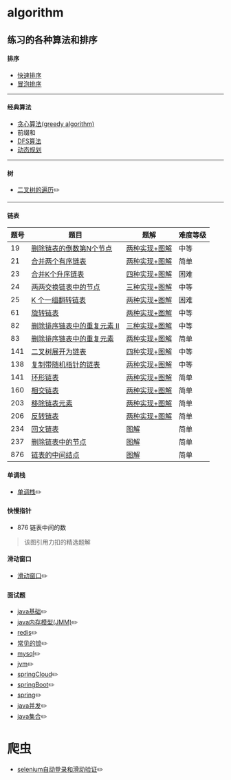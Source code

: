 # algorithm
练习的各种算法和排序
------

#### 排序
 - [快速排序](https://github.com/CNwxp/algorithm/blob/master/sort/quicksort.md)
 - [冒泡排序](https://github.com/CNwxp/algorithm/blob/master/sort/bubblesort.md)
----
#### 经典算法
- [贪心算法(greedy algorithm)](https://github.com/CNwxp/algorithm/blob/master/learning-note/%E8%B4%AA%E5%BF%83%E7%AE%97%E6%B3%95(greedy%20algorithm).md)
- 前缀和
- [DFS算法](https://github.com/CNwxp/algorithm/blob/master/learning-note/dfs%E7%AE%97%E6%B3%95)
- [动态规划]()
----
#### 树
- [二叉树的遍历](https://github.com/CNwxp/algorithm/blob/master/Tree/iterator.md):pencil2:
----
#### 链表
<table>
<thead>
<tr>
<th>题号</th>
<th>题目</th>
<th>题解</th>
<th>难度等级</th>
</tr>
</thead>
<tbody>
<tr>
<td>19</td>
<td><a href="https://leetcode-cn.com/problems/remove-nth-node-from-end-of-list/" target="_blank">删除链表的倒数第N个节点</a></td>
<td><a href="https://leetcode-cn.com/problems/remove-nth-node-from-end-of-list/solution/dong-hua-yan-shi-19-shan-chu-lian-biao-de-dao-shu-/" target="_blank">两种实现+图解</a></td>
<td>中等</td>
</tr>
<tr>
<td>21</td>
<td><a href="https://leetcode-cn.com/problems/merge-two-sorted-lists/" target="_blank">合并两个有序链表</a></td>
<td><a href="https://leetcode-cn.com/problems/merge-two-sorted-lists/solution/die-dai-he-di-gui-ban-ben-dong-tai-tu-xiang-jie-by/" target="_blank">两种实现+图解</a></td>
<td>简单</td>
</tr>
<tr>
<td>23</td>
<td><a href="https://leetcode-cn.com/problems/merge-k-sorted-lists/" target="_blank">合并K个升序链表</a></td>
<td><a href="https://leetcode-cn.com/problems/merge-k-sorted-lists/solution/duo-tu-yan-shi-23-he-bing-kge-pai-xu-lian-biao-by-/" target="_blank">四种实现+图解</a></td>
<td>困难</td>
</tr>
<tr>
<td>24</td>
<td><a href="https://leetcode-cn.com/problems/swap-nodes-in-pairs/" target="_blank">两两交换链表中的节点</a></td>
<td><a href="https://leetcode-cn.com/problems/swap-nodes-in-pairs/solution/dong-hua-yan-shi-24-liang-liang-jiao-huan-lian-bia/" target="_blank">三种实现+图解</a></td>
<td>中等</td>
</tr>
<tr>
<td>25</td>
<td><a href="https://leetcode-cn.com/problems/reverse-nodes-in-k-group/" target="_blank">K 个一组翻转链表</a></td>
<td><a href="https://leetcode-cn.com/problems/reverse-nodes-in-k-group/solution/dong-hua-yan-shi-25-k-ge-yi-zu-fan-zhuan-lian-biao/" target="_blank">两种实现+图解</a></td>
<td>困难</td>
</tr>
<tr>
<td>61</td>
<td><a href="https://leetcode-cn.com/problems/rotate-list/" target="_blank">旋转链表</a></td>
<td><a href="https://leetcode-cn.com/problems/rotate-list/solution/dong-hua-yan-shi-61-xuan-zhuan-lian-biao-by-user74/" target="_blank">两种实现+图解</a></td>
<td>中等</td>
</tr>
<tr>
<td>82</td>
<td><a href="https://leetcode-cn.com/problems/remove-duplicates-from-sorted-list-ii/" target="_blank">删除排序链表中的重复元素 II</a></td>
<td><a href="https://leetcode-cn.com/problems/remove-duplicates-from-sorted-list-ii/solution/san-chong-jie-fa-duo-tu-zhan-shi-82-shan-chu-pai-x/" target="_blank">三种实现+图解</a></td>
<td>中等</td>
</tr>
<tr>
<td>83</td>
<td><a href="https://leetcode-cn.com/problems/remove-duplicates-from-sorted-list/" target="_blank">删除排序链表中的重复元素</a></td>
<td><a href="https://leetcode-cn.com/problems/remove-duplicates-from-sorted-list/solution/dong-hua-yan-shi-83-shan-chu-pai-xu-lian-biao-zhon/" target="_blank">两种实现+图解</a></td>
<td>简单</td>
</tr>
<tr>
<td>141</td>
<td><a href="https://leetcode-cn.com/problems/flatten-binary-tree-to-linked-list/" target="_blank">二叉树展开为链表</a></td>
<td><a href="https://leetcode-cn.com/problems/flatten-binary-tree-to-linked-list/solution/dong-hua-yan-shi-si-chong-jie-fa-114-er-cha-shu-zh/" target="_blank">四种实现+图解</a></td>
<td>中等</td>
</tr>
<tr>
<td>138</td>
<td><a href="https://leetcode-cn.com/problems/copy-list-with-random-pointer/" target="_blank">复制带随机指针的链表</a></td>
<td><a href="https://leetcode-cn.com/problems/copy-list-with-random-pointer/solution/liang-chong-shi-xian-tu-jie-138-fu-zhi-dai-sui-ji-/" target="_blank">两种实现+图解</a></td>
<td>中等</td>
</tr>
<tr>
<td>141</td>
<td><a href="https://leetcode-cn.com/problems/linked-list-cycle/" target="_blank">环形链表</a></td>
<td><a href="https://leetcode-cn.com/problems/linked-list-cycle/solution/dong-hua-yan-shi-141-huan-xing-lian-biao-by-user74/" target="_blank">两种实现+图解</a></td>
<td>简单</td>
</tr>
<tr>
<td>160</td>
<td><a href="https://leetcode-cn.com/problems/intersection-of-two-linked-lists/" target="_blank">相交链表</a></td>
<td><a href="https://leetcode-cn.com/problems/intersection-of-two-linked-lists/solution/dong-hua-yan-shi-160-xiang-jiao-lian-biao-by-user7/" target="_blank">两种实现+图解</a></td>
<td>简单</td>
</tr>
<tr>
<td>203</td>
<td><a href="https://leetcode-cn.com/problems/remove-linked-list-elements/" target="_blank">移除链表元素</a></td>
<td><a href="https://leetcode-cn.com/problems/remove-linked-list-elements/solution/dong-hua-yan-shi-203-yi-chu-lian-biao-yuan-su-by-u/" target="_blank">两种实现+图解</a></td>
<td>简单</td>
</tr>
<tr>
<td>206</td>
<td><a href="https://leetcode-cn.com/problems/reverse-linked-list/" target="_blank">反转链表</a></td>
<td><a href="https://leetcode-cn.com/problems/reverse-linked-list/solution/dong-hua-yan-shi-206-fan-zhuan-lian-biao-by-user74/" target="_blank">两种实现+图解</a></td>
<td>简单</td>
</tr>
<tr>
<td>234</td>
<td><a href="https://leetcode-cn.com/problems/palindrome-linked-list/" target="_blank">回文链表</a></td>
<td><a href="https://leetcode-cn.com/problems/palindrome-linked-list/solution/dong-hua-yan-shi-234-hui-wen-lian-biao-by-user7439/" target="_blank">图解</a></td>
<td>简单</td>
</tr>
<tr>
<td>237</td>
<td><a href="https://leetcode-cn.com/problems/delete-node-in-a-linked-list/" target="_blank">删除链表中的节点</a></td>
<td><a href="https://leetcode-cn.com/problems/delete-node-in-a-linked-list/solution/dong-hua-yan-shi-237-shan-chu-lian-biao-zhong-de-j/" target="_blank">图解</a></td>
<td>简单</td>
</tr>
<tr>
<td>876</td>
<td><a href="https://leetcode-cn.com/problems/middle-of-the-linked-list/" target="_blank">链表的中间结点</a></td>
<td><a href="https://leetcode-cn.com/problems/middle-of-the-linked-list/solution/dong-hua-yan-shi-876-lian-biao-de-zhong-jian-jie-d/" target="_blank">图解</a></td>
<td>简单</td>
</tr>
</tbody>
</table>

#### 单调栈
  - [单调栈](https://github.com/CNwxp/algorithm/blob/master/monotonestack/monotonestack.md):pencil2:
#### 快慢指针
- 876 链表中间的数

>  该图引用力扣的精选题解


#### 滑动窗口
- [滑动窗口](https://github.com/CNwxp/algorithm/blob/master/slidingwindow/day01.md):pencil2:
#### 面试题
- [java基础](https://github.com/CNwxp/algorithm/blob/master/interview/javase.md):pencil2:
- [java内存模型(JMM)](https://github.com/CNwxp/algorithm/blob/master/interview/JMM.md):pencil2:
- [redis](https://github.com/CNwxp/algorithm/blob/master/interview/redis.md):pencil2:
- [常见的锁](https://github.com/CNwxp/algorithm/blob/master/interview/synchronized.md):pencil2:
- [mysql](https://github.com/CNwxp/algorithm/blob/master/interview/mysql.md):pencil2:
- [jvm](https://github.com/CNwxp/algorithm/blob/master/interview/JVM.md):pencil2:
- [springCloud](https://github.com/CNwxp/algorithm/blob/master/interview/springCloud.md):pencil2:
- [springBoot](https://github.com/CNwxp/algorithm/blob/master/interview/springBoot.md):pencil2:
- [spring](https://github.com/CNwxp/algorithm/blob/master/interview/spring.md):pencil2:
- [java并发](https://github.com/CNwxp/algorithm/blob/master/interview/juc.md):pencil2:
- [java集合](https://github.com/CNwxp/algorithm/blob/master/interview/Collections.md):pencil2:
# 爬虫
 - [selenium自动登录和滑动验证](https://github.com/CNwxp/algorithm/blob/master/crawler/selenium.md):pencil2:
